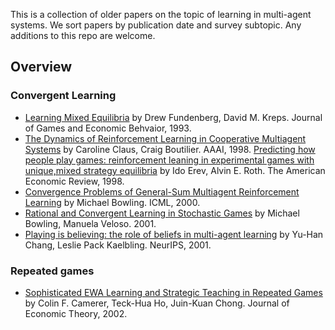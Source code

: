 This is a collection of older papers on the topic of learning in multi-agent systems. We sort papers by publication date and survey subtopic. Any additions to this repo are welcome.

## Overview

### Convergent Learning

* [Learning Mixed Equilibria](http://www.dklevine.com/archive/refs4415.pdf) by Drew Fundenberg, David M. Kreps. Journal of Games and Economic Behvaior, 1993.
* [The Dynamics of Reinforcement Learning in Cooperative Multiagent Systems](https://www.aaai.org/Papers/AAAI/1998/AAAI98-106.pdf) by Caroline Claus, Craig Boutilier. AAAI, 1998.
[Predicting how people play games: reinforcement leaning in experimental games with unique,mixed strategy equilibria]("https://econweb.ucsd.edu/~jandreon/Econ264/papers/Erev%20Roth%20AER%201998.pdf") by Ido Erev, Alvin E. Roth. The American Economic Review, 1998.
* [Convergence Problems of General-Sum Multiagent Reinforcement Learning](https://webdocs.cs.ualberta.ca/~bowling/papers/00icml.pdf) by Michael Bowling. ICML, 2000.
* [Rational and Convergent Learning in Stochastic Games](https://www.cs.cmu.edu/~mmv/papers/01ijcai-mike.pdf) by Michael Bowling, Manuela Veloso. 2001.
* [Playing is believing: the role of beliefs in multi-agent learning](https://dspace.mit.edu/bitstream/handle/1721.1/3688/CS023.pdf?sequence=2&isAllowed=y) by Yu-Han Chang, Leslie Pack Kaelbling. NeurIPS, 2001.

### Repeated games

* [Sophisticated EWA Learning and Strategic Teaching in Repeated Games](http://faculty.haas.berkeley.edu/hoteck/papers/paper2.pdf) by Colin F. Camerer, Teck-Hua Ho, Juin-Kuan Chong. Journal of Economic Theory, 2002.
